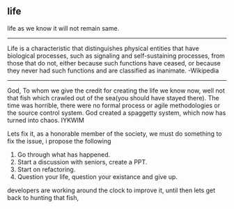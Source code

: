 ## life

life as we know it will not remain same.

---
Life is a characteristic that distinguishes physical entities that have biological processes, such as signaling and self-sustaining processes, from those that do not, either because such functions have ceased, or because they never had such functions and are classified as inanimate. -Wikipedia

----


God, To whom we give the credit for creating the life we know now, well not that fish which crawled out of the sea(you should have stayed there).
The time was horrible, there were no formal process or agile methodologies or the source control system. God created a spaggetty system, which now has turned into chaos. IYKWIM


Lets fix it, as a honorable member of the society, we must do something to fix the issue, i propose the following
  1. Go through what has happened.
  2. Start a discussion with seniors, create a PPT.
  3. Start on refactoring.
  4. Question your life, question your existance and give up.


developers are working around the clock to improve it, until then lets get back to hunting that fish, 
